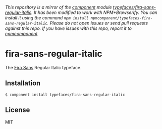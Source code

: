 *This repository is a mirror of the [component](http://component.io) module [typefaces/fira-sans-regular-italic](http://github.com/typefaces/fira-sans-regular-italic). It has been modified to work with NPM+Browserify. You can install it using the command `npm install npmcomponent/typefaces-fira-sans-regular-italic`. Please do not open issues or send pull requests against this repo. If you have issues with this repo, report it to [npmcomponent](https://github.com/airportyh/npmcomponent).*
# fira-sans-regular-italic
  
  The [Fira Sans](https://github.com/mozilla/Fira) Regular Italic typeface.

## Installation

    $ component install typefaces/fira-sans-regular-italic

## License

  MIT